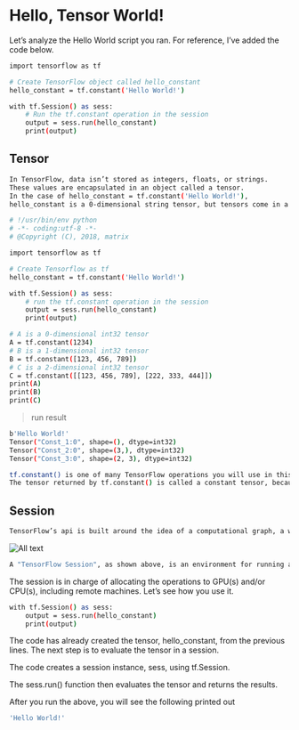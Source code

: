 # Hello, Tensor World!

Let’s analyze the Hello World script you ran. For reference, I’ve added the code below.

```bash
import tensorflow as tf

# Create TensorFlow object called hello_constant
hello_constant = tf.constant('Hello World!')

with tf.Session() as sess:
    # Run the tf.constant operation in the session
    output = sess.run(hello_constant)
    print(output)
```

## Tensor

```bash
In TensorFlow, data isn’t stored as integers, floats, or strings.
These values are encapsulated in an object called a tensor.
In the case of hello_constant = tf.constant('Hello World!'),
hello_constant is a 0-dimensional string tensor, but tensors come in a variety of sizes as shown below:
```

```bash
# !/usr/bin/env python
# -*- coding:utf-8 -*-
# @Copyright (C), 2018, matrix

import tensorflow as tf

# Create Tensorflow as tf
hello_constant = tf.constant('Hello World!')

with tf.Session() as sess:
    # run the tf.constant operation in the session
    output = sess.run(hello_constant)
    print(output)

# A is a 0-dimensional int32 tensor
A = tf.constant(1234)
# B is a 1-dimensional int32 tensor
B = tf.constant([123, 456, 789])
# C is a 2-dimensional int32 tensor
C = tf.constant([[123, 456, 789], [222, 333, 444]])
print(A)
print(B)
print(C)
```

>run result

```bash
b'Hello World!'
Tensor("Const_1:0", shape=(), dtype=int32)
Tensor("Const_2:0", shape=(3,), dtype=int32)
Tensor("Const_3:0", shape=(2, 3), dtype=int32)
```

```bash
tf.constant() is one of many TensorFlow operations you will use in this lesson.
The tensor returned by tf.constant() is called a constant tensor, because the value of the tensor never changes.
```

## Session

```bash
TensorFlow’s api is built around the idea of a computational graph, a way of visualizing a mathematical process which you learned about in the MiniFlow lesson. Let’s take the TensorFlow code you ran and turn that into a graph:
```

![All text](http://ww1.sinaimg.cn/large/dc05ba18gy1fnbfk9gy04j20jg0a9dgc.jpg)

```bash
A "TensorFlow Session", as shown above, is an environment for running a graph.
```

The session is in charge of allocating the operations to GPU(s) and/or CPU(s), including remote machines. Let’s see how you use it.

```bash
with tf.Session() as sess:
    output = sess.run(hello_constant)
    print(output)
```

The code has already created the tensor, hello_constant, from the previous lines. The next step is to evaluate the tensor in a session.

The code creates a session instance, sess, using tf.Session.

The sess.run() function then evaluates the tensor and returns the results.

After you run the above, you will see the following printed out

```bash
'Hello World!'
```
